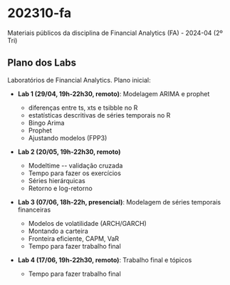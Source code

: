 # 202310-fa

Materiais públicos da disciplina de Financial Analytics (FA) - 2024-04 (2º Tri)

## Plano dos Labs

Laboratórios de Financial Analytics. Plano inicial:

- **Lab 1 (29/04, 19h-22h30, remoto)**: Modelagem ARIMA e prophet
  - diferenças entre ts, xts e tsibble no R
  - estatísticas descritivas de séries temporais no R
  - Bingo Arima
  - Prophet
  - Ajustando modelos (FPP3)

- **Lab 2 (20/05, 19h-22h30, remoto)**
  - Modeltime -- validação cruzada
  - Tempo para fazer os exercícios
  - Séries hierárquicas
  - Retorno e log-retorno

- **Lab 3 (07/06, 18h-22h, presencial)**: Modelagem de séries temporais financeiras
  - Modelos de volatilidade (ARCH/GARCH)
  - Montando a carteira
  - Fronteira eficiente, CAPM, VaR
  - Tempo para fazer trabalho final

- **Lab 4 (17/06, 19h-22h30, remoto)**: Trabalho final e tópicos
  - Tempo para fazer trabalho final
